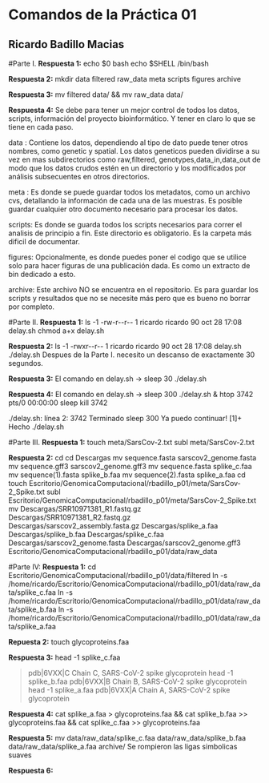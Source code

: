 # Comandos de la Práctica 01
## Ricardo Badillo Macias

#Parte I.
**Respuesta 1:**
echo $0
bash
echo $SHELL
/bin/bash

**Respuesta 2:**
mkdir data filtered raw_data meta scripts figures archive

**Respuesta 3:**
mv filtered data/ && mv raw_data data/

**Respuesta 4:**
Se debe para tener un mejor control de todos los datos, scripts, información del proyecto bioinformático. Y tener en claro lo que se tiene en cada paso.

data : Contiene los datos, dependiendo al tipo de dato puede tener otros nombres, como genetic y spatial. Los datos geneticos pueden dividirse a su vez en mas subdirectorios como raw,filtered, genotypes,data_in,data_out de modo que los datos crudos estén en un directorio y los modificados por análisis subsecuentes en otros directorios.

meta : Es donde se puede guardar todos los metadatos, como un archivo cvs, detallando la información de cada una de las muestras.  Es posible guardar cualquier otro documento necesario para procesar los datos.

scripts: Es donde se guarda todos los scripts necesarios para correr el analisis de principio a fin. Este directorio es obligatorio. Es la carpeta más dificil de documentar.

figures: Opcionalmente, es donde puedes poner el codigo que se utilice solo para hacer figuras de una publicación dada. Es como un extracto de bin dedicado a esto.

archive: Este archivo NO se encuentra en el repositorio. Es para guardar los scripts y resultados que no se necesite más pero que es bueno no borrar por completo.

#Parte II.
**Respuesta 1:**
ls -1
-rw-r--r-- 1 ricardo ricardo 90 oct 28 17:08 delay.sh
chmod a+x delay.sh

**Respuesta 2:**
ls -1
-rwxr--r-- 1 ricardo ricardo 90 oct 28 17:08 delay.sh
./delay.sh
Despues de la Parte I. necesito un descanso de exactamente 30 segundos.

**Respuesta 3:**
El comando en delay.sh -> sleep 30
./delay.sh

**Respuesta 4:**
El comando en delay.sh -> sleep 300
./delay.sh &
htop
3742 pts/0    00:00:00 sleep
kill 3742

./delay.sh: línea 2:  3742 Terminado               sleep 300
Ya puedo continuar!
[1]+  Hecho                   ./delay.sh

#Parte III.
**Respuesta 1:**
touch meta/SarsCov-2.txt
subl meta/SarsCov-2.txt

**Respuesta 2:**
cd
cd Descargas
mv sequence.fasta sarscov2_genome.fasta
mv sequence.gff3 sarscov2_genome.gff3
mv sequence.fasta splike_c.faa
mv sequence\(1\).fasta splike_b.faa
mv sequence\(2\).fasta splike_a.faa
cd
touch Escritorio/GenomicaComputacional/rbadillo_p01/meta/SarsCov-2_Spike.txt
subl Escritorio/GenomicaComputacional/rbadillo_p01/meta/SarsCov-2_Spike.txt
mv Descargas/SRR10971381_R1.fastq.gz Descargas/SRR10971381_R2.fastq.gz Descargas/sarscov2_assembly.fasta.gz Descargas/splike_a.faa Descargas/splike_b.faa Descargas/splike_c.faa Descargas/sarscov2_genome.fasta Descargas/sarscov2_genome.gff3 Escritorio/GenomicaComputacional/rbadillo_p01/data/raw_data

#Parte IV:
**Respuesta 1:**
cd Escritorio/GenomicaComputacional/rbadillo_p01/data/filtered
ln -s /home/ricardo/Escritorio/GenomicaComputacional/rbadillo_p01/data/raw_data/splike_c.faa
ln -s /home/ricardo/Escritorio/GenomicaComputacional/rbadillo_p01/data/raw_data/splike_b.faa
ln -s /home/ricardo/Escritorio/GenomicaComputacional/rbadillo_p01/data/raw_data/splike_a.faa

**Repuesta 2:**
touch glycoproteins.faa

**Respuesta 3:**
head -1 splike_c.faa 
>pdb|6VXX|C Chain C, SARS-CoV-2 spike glycoprotein
head -1 splike_b.faa 
>pdb|6VXX|B Chain B, SARS-CoV-2 spike glycoprotein
head -1 splike_a.faa 
>pdb|6VXX|A Chain A, SARS-CoV-2 spike glycoprotein

**Respuesta 4:**
cat splike_a.faa > glycoproteins.faa  && cat splike_b.faa >> glycoproteins.faa  && cat splike_c.faa >> glycoproteins.faa

**Respuesta 5:**
mv data/raw_data/splike_c.faa data/raw_data/splike_b.faa data/raw_data/splike_a.faa archive/
Se rompieron las ligas simbolicas suaves

**Respuesta 6:**

